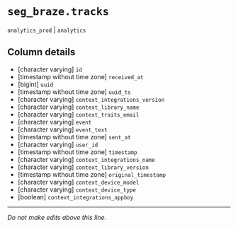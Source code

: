 # `seg_braze.tracks`
`analytics_prod` | `analytics`

## Column details
* [character varying] `id`
* [timestamp without time zone] `received_at`
* [bigint]    `uuid`
* [timestamp without time zone] `uuid_ts`
* [character varying] `context_integrations_version`
* [character varying] `context_library_name`
* [character varying] `context_traits_email`
* [character varying] `event`
* [character varying] `event_text`
* [timestamp without time zone] `sent_at`
* [character varying] `user_id`
* [timestamp without time zone] `timestamp`
* [character varying] `context_integrations_name`
* [character varying] `context_library_version`
* [timestamp without time zone] `original_timestamp`
* [character varying] `context_device_model`
* [character varying] `context_device_type`
* [boolean]   `context_integrations_appboy`

-------------------------------------------------------------------------------
*Do not make edits above this line.*
